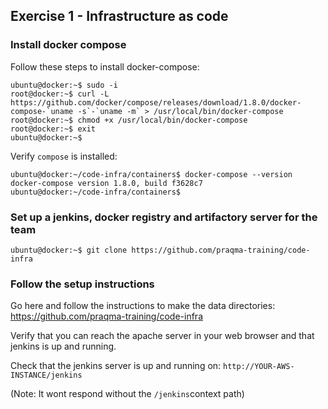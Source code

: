 ## Exercise 1 - Infrastructure as code

### Install docker compose

Follow these steps to install docker-compose:

    ubuntu@docker:~$ sudo -i
    root@docker:~$ curl -L https://github.com/docker/compose/releases/download/1.8.0/docker-compose-`uname -s`-`uname -m` > /usr/local/bin/docker-compose
    root@docker:~$ chmod +x /usr/local/bin/docker-compose
    root@docker:~$ exit
    ubuntu@docker:~$

Verify `compose` is installed:

    ubuntu@docker:~/code-infra/containers$ docker-compose --version
    docker-compose version 1.8.0, build f3628c7
    ubuntu@docker:~/code-infra/containers$

### Set up a jenkins, docker registry and artifactory server for the team
````
ubuntu@docker:~$ git clone https://github.com/praqma-training/code-infra
````
### Follow the setup instructions
Go here and follow the instructions to make the data directories: https://github.com/praqma-training/code-infra

Verify that you can reach the apache server in your web browser and that jenkins is up and running.




Check that the jenkins server is up and running on: `http://YOUR-AWS-INSTANCE/jenkins`

(Note: It wont respond without the `/jenkins`context path)
